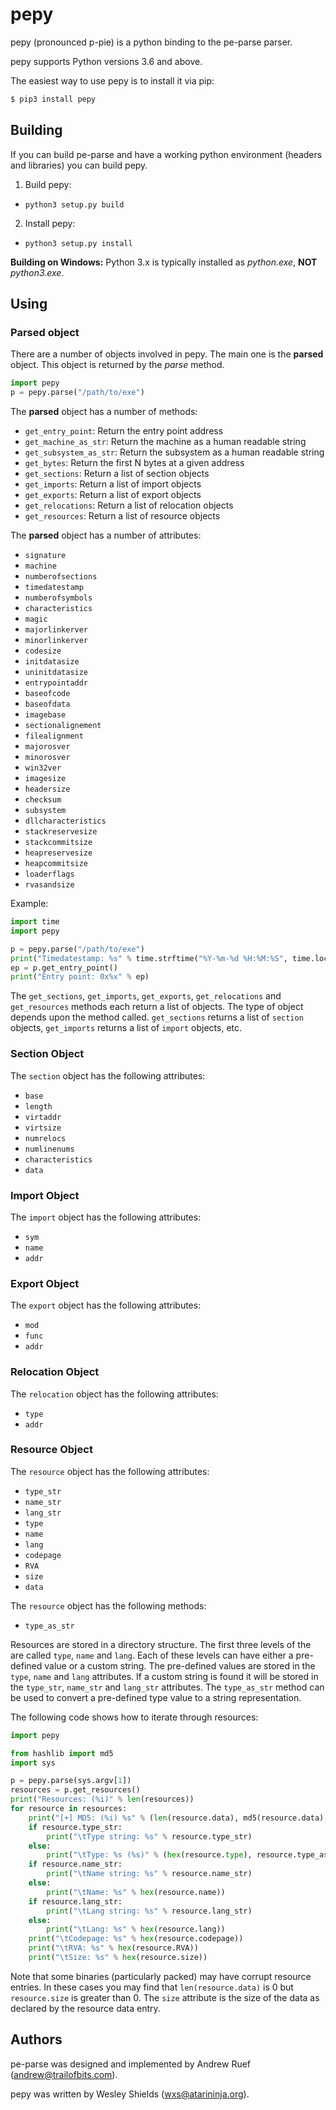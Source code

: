 # pepy

pepy (pronounced p-pie) is a python binding to the pe-parse parser.

pepy supports Python versions 3.6 and above.

The easiest way to use pepy is to install it via pip:

```bash
$ pip3 install pepy
```

## Building

If you can build pe-parse and have a working python environment (headers and
libraries) you can build pepy.

1. Build pepy:
  * `python3 setup.py build`
2. Install pepy:
  * `python3 setup.py install`

**Building on Windows:** Python 3.x is typically installed as _python.exe_,
**NOT** _python3.exe_.

## Using

### Parsed object

There are a number of objects involved in pepy. The main one is the **parsed**
object. This object is returned by the *parse* method.

```python
import pepy
p = pepy.parse("/path/to/exe")
```

The **parsed** object has a number of methods:

* `get_entry_point`: Return the entry point address
* `get_machine_as_str`: Return the machine as a human readable string
* `get_subsystem_as_str`: Return the subsystem as a human readable string
* `get_bytes`: Return the first N bytes at a given address
* `get_sections`: Return a list of section objects
* `get_imports`: Return a list of import objects
* `get_exports`: Return a list of export objects
* `get_relocations`: Return a list of relocation objects
* `get_resources`: Return a list of resource objects

The **parsed** object has a number of attributes:

* `signature`
* `machine`
* `numberofsections`
* `timedatestamp`
* `numberofsymbols`
* `characteristics`
* `magic`
* `majorlinkerver`
* `minorlinkerver`
* `codesize`
* `initdatasize`
* `uninitdatasize`
* `entrypointaddr`
* `baseofcode`
* `baseofdata`
* `imagebase`
* `sectionalignement`
* `filealignment`
* `majorosver`
* `minorosver`
* `win32ver`
* `imagesize`
* `headersize`
* `checksum`
* `subsystem`
* `dllcharacteristics`
* `stackreservesize`
* `stackcommitsize`
* `heapreservesize`
* `heapcommitsize`
* `loaderflags`
* `rvasandsize`

Example:

```python
import time
import pepy

p = pepy.parse("/path/to/exe")
print("Timedatestamp: %s" % time.strftime("%Y-%m-%d %H:%M:%S", time.localtime(p.timedatestamp)))
ep = p.get_entry_point()
print("Entry point: 0x%x" % ep)
```

The `get_sections`, `get_imports`, `get_exports`, `get_relocations` and
`get_resources` methods each return a list of objects. The type of object
depends upon the method called. `get_sections` returns a list of `section`
objects, `get_imports` returns a list of `import` objects, etc.

### Section Object

The `section` object has the following attributes:

* `base`
* `length`
* `virtaddr`
* `virtsize`
* `numrelocs`
* `numlinenums`
* `characteristics`
* `data`

### Import Object

The `import` object has the following attributes:

* `sym`
* `name`
* `addr`

### Export Object

The `export` object has the following attributes:

* `mod`
* `func`
* `addr`

### Relocation Object

The `relocation` object has the following attributes:

* `type`
* `addr`

### Resource Object

The `resource` object has the following attributes:

* `type_str`
* `name_str`
* `lang_str`
* `type`
* `name`
* `lang`
* `codepage`
* `RVA`
* `size`
* `data`

The `resource` object has the following methods:

* `type_as_str`

Resources are stored in a directory structure. The first three levels of the
are called `type`, `name` and `lang`. Each of these levels can have
either a pre-defined value or a custom string. The pre-defined values are
stored in the `type`, `name` and `lang` attributes. If a custom string is
found it will be stored in the `type_str`, `name_str` and `lang_str`
attributes. The `type_as_str` method can be used to convert a pre-defined
type value to a string representation.

The following code shows how to iterate through resources:

```python
import pepy

from hashlib import md5
import sys

p = pepy.parse(sys.argv[1])
resources = p.get_resources()
print("Resources: (%i)" % len(resources))
for resource in resources:
    print("[+] MD5: (%i) %s" % (len(resource.data), md5(resource.data).hexdigest()))
    if resource.type_str:
        print("\tType string: %s" % resource.type_str)
    else:
        print("\tType: %s (%s)" % (hex(resource.type), resource.type_as_str()))
    if resource.name_str:
        print("\tName string: %s" % resource.name_str)
    else:
        print("\tName: %s" % hex(resource.name))
    if resource.lang_str:
        print("\tLang string: %s" % resource.lang_str)
    else:
        print("\tLang: %s" % hex(resource.lang))
    print("\tCodepage: %s" % hex(resource.codepage))
    print("\tRVA: %s" % hex(resource.RVA))
    print("\tSize: %s" % hex(resource.size))
```

Note that some binaries (particularly packed) may have corrupt resource entries.
In these cases you may find that `len(resource.data)` is 0 but `resource.size` is
greater than 0. The `size` attribute is the size of the data as declared by the
resource data entry.

## Authors

pe-parse was designed and implemented by Andrew Ruef (andrew@trailofbits.com).

pepy was written by Wesley Shields (wxs@atarininja.org).
